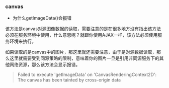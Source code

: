 ### canvas

* 为什么getImageData()会报错

该方法是canvas对源图像数据的读取，需要注意的是在很多地方没有指出该方法必须在服务环境中使用，什么意思呢？就跟你使用AJAX一样，该方法必须使用服务环境来执行。

如果读取的是canvas中的图片，那这里就还需要注意，由于是对源数据读取，那么这里就需要受到同源策略的限制，意味着你的图片一旦是引用非同源服务下的其他网络资源，那么该方法会显示报错。

>Failed to execute 'getImageData' on 'CanvasRenderingContext2D': The canvas has been tainted by cross-origin data
